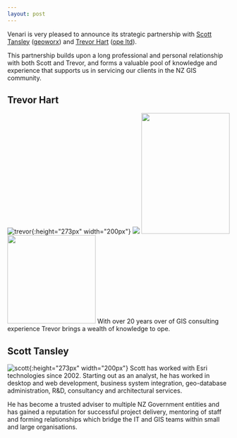 ```yaml
---
layout: post
---
```


Venari is very pleased to announce its strategic partnership with [Scott Tansley][scott-tansley] ([geoworx][geoworx]) and [Trevor Hart][trevor-hart] ([ope ltd][ope]).

This partnership builds upon a long professional and personal relationship with both Scott and Trevor, and forms a valuable pool of knowledge and experience that supports us in servicing our clients in the NZ GIS community.

## Trevor Hart
![trevor](../../../img/partnerships/trevor.jpg){:height="273px" width="200px"}
<img src="../../../img/partnerships/trevor.jpg">
<img src="../../../img/partnerships/trevor.jpg" width="200" height="273">
<img src="../../../img/partnerships/trevor.jpg" width="200" >
With over 20 years over of GIS consulting experience Trevor brings a wealth of knowledge to ope.

## Scott Tansley
![scott](../../../img/partnerships/scott.jpg){:height="273px" width="200px"}
Scott has worked with Esri technologies since 2002.  Starting out as an analyst, he has worked in desktop and web development, business system integration, geo-database administration, R&D, consultancy and architectural services.  

He has become a trusted adviser to multiple NZ Government entities and has gained a reputation for successful project delivery, mentoring of staff and forming relationships which bridge the IT and GIS teams within small and large organisations.

[scott-tansley]: https://www.linkedin.com/in/scotttansley
[trevor-hart]: https://www.linkedin.com/in/trevorhartgis/
[geoworx]: https://www.geoworx.co.nz
[ope]: https://ope.nz/

